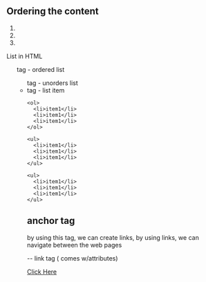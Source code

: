 
Ordering the content
--------------------

1.
2.
3.

List in HTML

<ol> tag - ordered list

<ul> tag - unorders list

<li> tag - list item

    <ol>
      <li>item1</li>
      <li>item1</li>
      <li>item1</li>
    </ol>

    <ul>
      <li>item1</li>
      <li>item1</li>
      <li>item1</li>
    </ul>

    <ul>
      <li>item1</li>
      <li>item1</li>
      <li>item1</li>
    </ul>


anchor tag
----------

by using this tag, we can create links, by using links, we can navigate between the web pages

<a href=""></a>  -- link tag ( comes w/attributes)

<a href="">Click Here</a>


